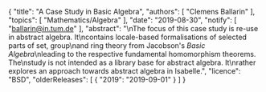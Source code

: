{
    "title": "A Case Study in Basic Algebra",
    "authors": [
        "Clemens Ballarin"
    ],
    "topics": [
        "Mathematics/Algebra"
    ],
    "date": "2019-08-30",
    "notify": [
        "ballarin@in.tum.de"
    ],
    "abstract": "\nThe focus of this case study is re-use in abstract algebra.  It\ncontains locale-based formalisations of selected parts of set, group\nand ring theory from Jacobson's <i>Basic Algebra</i>\nleading to the respective fundamental homomorphism theorems.  The\nstudy is not intended as a library base for abstract algebra.  It\nrather explores an approach towards abstract algebra in Isabelle.",
    "licence": "BSD",
    "olderReleases": [
        {
            "2019": "2019-09-01"
        }
    ]
}